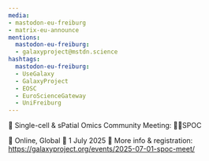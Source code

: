 ```yaml
---
media:
- mastodon-eu-freiburg
- matrix-eu-announce
mentions:
  mastodon-eu-freiburg:
  - galaxyproject@mstdn.science
hashtags:
  mastodon-eu-freiburg:
  - UseGalaxy
  - GalaxyProject
  - EOSC
  - EuroScienceGateway
  - UniFreiburg
---
```

📣 Single-cell & sPatial Omics Community Meeting: 🖖🏾SPOC

📍 Online, Global
📅 1 July 2025
🔗 More info & registration: https://galaxyproject.org/events/2025-07-01-spoc-meet/